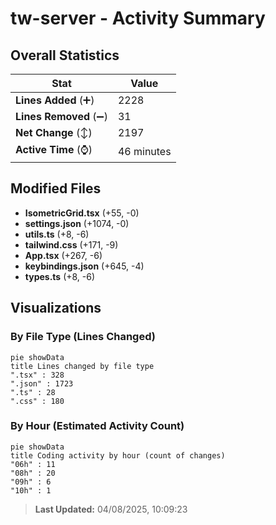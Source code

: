 # tw-server - Activity Summary 

## Overall Statistics

| Stat                   | Value                                                             |
| ---------------------- | ----------------------------------------------------------------- |
| **Lines Added** (➕)   | 2228                                          |
| **Lines Removed** (➖) | 31                                        |
| **Net Change** (↕)    | 2197                |
| **Active Time** (⌚)   | 46 minutes |


## Modified Files
- **IsometricGrid.tsx** (+55, -0)
- **settings.json** (+1074, -0)
- **utils.ts** (+8, -6)
- **tailwind.css** (+171, -9)
- **App.tsx** (+267, -6)
- **keybindings.json** (+645, -4)
- **types.ts** (+8, -6)

## Visualizations

### By File Type (Lines Changed)

```mermaid
pie showData
title Lines changed by file type
".tsx" : 328
".json" : 1723
".ts" : 28
".css" : 180
```

### By Hour (Estimated Activity Count)

```mermaid
pie showData
title Coding activity by hour (count of changes)
"06h" : 11
"08h" : 20
"09h" : 6
"10h" : 1
```


> **Last Updated:** 04/08/2025, 10:09:23